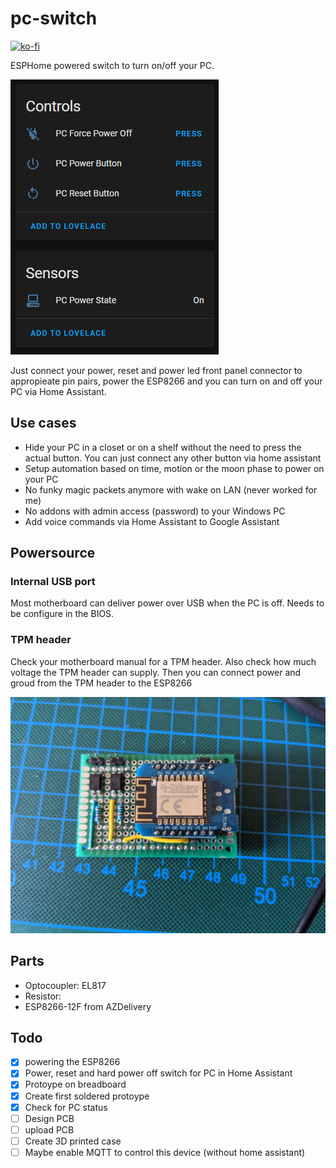 # pc-switch

[![ko-fi](https://ko-fi.com/img/githubbutton_sm.svg)](https://ko-fi.com/ajfriesen)

ESPHome powered switch to turn on/off your PC.

![Prototype](images/pc-switch-home-assistant-gui.png)

Just connect your power, reset and power led front panel connector to appropieate pin pairs, power the ESP8266 and you can turn on and off your PC via Home Assistant.
## Use cases

- Hide your PC in a closet or on a shelf without the need to press the actual button. You can just connect any other button via home assistant
- Setup automation based on time, motion or the moon phase to power on your PC
- No funky magic packets anymore with wake on LAN (never worked for me)
- No addons with admin access (password) to your Windows PC
- Add voice commands via Home Assistant to Google Assistant

## Powersource

### Internal USB port
Most motherboard can deliver power over USB when the PC is off.
Needs to be configure in the BIOS.

### TPM header

Check your motherboard manual for a TPM header.
Also check how much voltage the TPM header can supply.
Then you can connect power and groud from the TPM header to the ESP8266


![Prototype](images/prototype.jpg)

## Parts

- Optocoupler: EL817
- Resistor: 
- ESP8266-12F from AZDelivery

## Todo

- [x] powering the ESP8266
- [x] Power, reset and hard power off switch for PC in Home Assistant
- [x] Protoype on breadboard
- [x] Create first soldered protoype
- [x] Check for PC status
- [ ] Design PCB
- [ ] upload PCB
- [ ] Create 3D printed case
- [ ] Maybe enable MQTT to control this device (without home assistant)